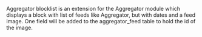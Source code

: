 Aggregator blocklist is an extension for the Aggregator module 
which displays a block with list of feeds like Aggregator, 
but with dates and a feed image.
One field will be added to the aggregator_feed table 
to hold the id of the image.